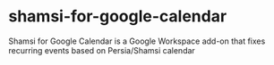 # shamsi-for-google-calendar
Shamsi for Google Calendar is a Google Workspace add-on that fixes recurring events based on Persia/Shamsi calendar
